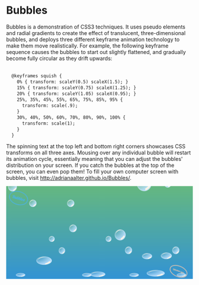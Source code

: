 # Bubbles

Bubbles is a demonstration of CSS3 techniques.  It uses pseudo elements and radial gradients to create the effect of translucent, three-dimensional bubbles, and deploys three different keyframe animation technology to make them move realistically.  For example, the following keyframe sequence causes the bubbles to start out slightly flattened, and gradually become fully circular as they drift upwards:

<pre><code>
  @keyframes squish {
    0% { transform: scaleY(0.5) scaleX(1.5); }
    15% { transform: scaleY(0.75) scaleX(1.25); }
    20% { transform: scaleY(1.05) scaleX(0.95); }
    25%, 35%, 45%, 55%, 65%, 75%, 85%, 95% {
      transform: scale(.9);
    }
    30%, 40%, 50%, 60%, 70%, 80%, 90%, 100% {
      transform: scale(1);
    }
  }
</code></pre>

The spinning text at the top left and bottom right corners showcases CSS transforms on all three axes.  Mousing over any individual bubble will restart its animation cycle, essentially meaning that you can adjust the bubbles' distribution on your screen.  If you catch the bubbles at the top of the screen, you can even pop them!  To fill your own computer screen with bubbles, visit http://adrianaalter.github.io/Bubbles/.

<img src="./images/bubbles.png"></img>
